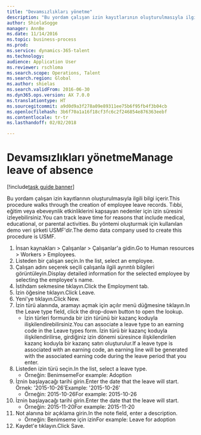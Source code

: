 ```yaml
--- 
title: "Devamsızlıkları yönetme"
description: "Bu yordam çalışan izin kayıtlarının oluşturulmasıyla ilgili bilgi içerir."
author: ShielaSogge
manager: AnnBe
ms.date: 11/14/2016
ms.topic: business-process
ms.prod: 
ms.service: dynamics-365-talent
ms.technology: 
audience: Application User
ms.reviewer: rschloma
ms.search.scope: Operations, Talent
ms.search.region: Global
ms.author: shielas
ms.search.validFrom: 2016-06-30
ms.dyn365.ops.version: AX 7.0.0
ms.translationtype: HT
ms.sourcegitcommit: a9d0d9a3f278a09e89311ee75b6f95fb4f3b04cb
ms.openlocfilehash: 3b6f70a1a16f18cf3fc6c2f246854e876363eebf
ms.contentlocale: tr-tr
ms.lasthandoff: 02/02/2018

---
```

# <a name="manage-leave-of-absence"></a><span data-ttu-id="c0e86-103">Devamsızlıkları yönetme</span><span class="sxs-lookup"><span data-stu-id="c0e86-103">Manage leave of absence</span></span>

[!include[task guide banner](../../includes/task-guide-banner.md)]

<span data-ttu-id="c0e86-104">Bu yordam çalışan izin kayıtlarının oluşturulmasıyla ilgili bilgi içerir.</span><span class="sxs-lookup"><span data-stu-id="c0e86-104">This procedure walks through the creation of employee leave records.</span></span> <span data-ttu-id="c0e86-105">Tıbbi, eğitim veya ebeveynlik etkinliklerini kapsayan nedenler için izin süresini izleyebilirsiniz.</span><span class="sxs-lookup"><span data-stu-id="c0e86-105">You can track leave time for reasons that include medical, educational, or parental activities.</span></span> <span data-ttu-id="c0e86-106">Bu yöntemi oluşturmak için kullanılan demo veri şirketi USMF'dir.</span><span class="sxs-lookup"><span data-stu-id="c0e86-106">The demo data company used to create this procedure is USMF.</span></span>

1. <span data-ttu-id="c0e86-107">İnsan kaynakları > Çalışanlar > Çalışanlar'a gidin.</span><span class="sxs-lookup"><span data-stu-id="c0e86-107">Go to Human resources > Workers > Employees.</span></span>
2. <span data-ttu-id="c0e86-108">Listeden bir çalışan seçin.</span><span class="sxs-lookup"><span data-stu-id="c0e86-108">In the list, select an employee.</span></span>
3. <span data-ttu-id="c0e86-109">Çalışan adını seçerek seçili çalışanla ilgili ayrıntılı bilgileri görüntüleyin.</span><span class="sxs-lookup"><span data-stu-id="c0e86-109">Display detailed information for the selected employee by selecting the employee's name.</span></span>
4. <span data-ttu-id="c0e86-110">İstihdam sekmesine tıklayın.</span><span class="sxs-lookup"><span data-stu-id="c0e86-110">Click the Employment tab.</span></span>
5. <span data-ttu-id="c0e86-111">İzin öğesine tıklayın.</span><span class="sxs-lookup"><span data-stu-id="c0e86-111">Click Leave.</span></span>
6. <span data-ttu-id="c0e86-112">Yeni'ye tıklayın.</span><span class="sxs-lookup"><span data-stu-id="c0e86-112">Click New.</span></span>
7. <span data-ttu-id="c0e86-113">İzin türü alanında, aramayı açmak için açılır menü düğmesine tıklayın.</span><span class="sxs-lookup"><span data-stu-id="c0e86-113">In the Leave type field, click the drop-down button to open the lookup.</span></span>
    * <span data-ttu-id="c0e86-114">İzin türleri formunda bir izin türünü bir kazanç koduyla ilişkilendirebilirsiniz.</span><span class="sxs-lookup"><span data-stu-id="c0e86-114">You can associate a leave type to an earning code in the Leave types form.</span></span> <span data-ttu-id="c0e86-115">İzin türü bir kazanç koduyla ilişkilendirilirse, girdiğiniz izin dönemi süresince ilişkilendirilen kazanç koduyla bir kazanç satırı oluşturulur.</span><span class="sxs-lookup"><span data-stu-id="c0e86-115">If a leave type is associated with an earning code, an earning line will be generated with the associated earning code during the leave period that you enter.</span></span>  
8. <span data-ttu-id="c0e86-116">Listeden izin türü seçin.</span><span class="sxs-lookup"><span data-stu-id="c0e86-116">In the list, select a leave type.</span></span> 
    * <span data-ttu-id="c0e86-117">Örneğin: Benimseme</span><span class="sxs-lookup"><span data-stu-id="c0e86-117">For example: Adoption</span></span>  
9. <span data-ttu-id="c0e86-118">İznin başlayacağı tarihi girin.</span><span class="sxs-lookup"><span data-stu-id="c0e86-118">Enter the date that the leave will start.</span></span> <span data-ttu-id="c0e86-119">Örnek: '2015-10-26'</span><span class="sxs-lookup"><span data-stu-id="c0e86-119">Example: '2015-10-26'</span></span>
    * <span data-ttu-id="c0e86-120">Örneğin: 2015-10-26</span><span class="sxs-lookup"><span data-stu-id="c0e86-120">For example:  2015-10-26</span></span>  
10. <span data-ttu-id="c0e86-121">İznin başlayacağı tarihi girin.</span><span class="sxs-lookup"><span data-stu-id="c0e86-121">Enter the date that the leave will start.</span></span> 
    * <span data-ttu-id="c0e86-122">Örneğin: 2015-11-20</span><span class="sxs-lookup"><span data-stu-id="c0e86-122">For example:  2015-11-20</span></span>  
11. <span data-ttu-id="c0e86-123">Not alanına bir açıklama girin.</span><span class="sxs-lookup"><span data-stu-id="c0e86-123">In the note field, enter a description.</span></span>
    * <span data-ttu-id="c0e86-124">Örneğin: Benimseme için izin</span><span class="sxs-lookup"><span data-stu-id="c0e86-124">For example: Leave for adoption</span></span>  
12. <span data-ttu-id="c0e86-125">Kaydet'e tıklayın.</span><span class="sxs-lookup"><span data-stu-id="c0e86-125">Click Save.</span></span>


